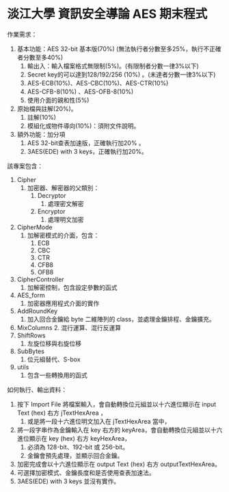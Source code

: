 # 淡江大學 資訊安全導論 AES 期末程式
作業需求：
1. 基本功能：AES 32-bit 基本版(70%) (無法執行者分數至多25%，執行不正確者分數至多40%)
   1. 輸出入：輸入檔案格式無限制(5%)。(有限制者分數一律3%以下)
   2. Secret key的可以達到128/192/256 (10%) 。(未達者分數一律3%以下)
   3. AES-ECB(10%)、AES-CBC(10%)、AES-CTR(10%)
   4. AES-CFB-8(10%) 、AES-OFB-8(10%)
   5. 使用介面的親和性(5%)
2. 原始檔與註解(20%)。
   1. 註解(10%)
   2. 模組化或物件導向(10%)：須附文件說明。
3. 額外功能：加分項
   1. AES 32-bit查表加速版，正確執行加20% 。
   2. 3AES(EDE) with 3 keys，正確執行加20%。

該專案包含：
1. Cipher
   1. 加密器、解密器的父類別：
      1. Decryptor
         1. 處理密文解密
      2. Encryptor
         1. 處理明文加密
2. CipherMode
   1. 加解密模式的介面，包含：
      1. ECB
      2. CBC
      3. CTR
      4. CFB8
      5. OFB8
3. CipherController
   1. 加解密控制，包含設定參數的函式
4. AES_form
   1. 加密器應用程式介面的實作
5. AddRoundKey
   1. 加入回合金鑰給 byte 二維陣列的 class，並處理金鑰排程、金鑰擴充。
6. MixColumns
   2. 混行運算、混行反運算
7. ShiftRows
   1. 左旋位移與右旋位移
8. SubBytes
   1. 位元組替代、S-box
9. utils
   1. 包含一些轉換用的函式

如何執行、輸出資料：
1. 按下 Import File 將檔案輸入，會自動轉換位元組並以十六進位顯示在 input Text (hex) 右方 jTextHexArea ，
   1. 或是將一段十六進位明文加入在 jTextHexArea 當中，
2. 將一段字串作為金鑰輸入在 key 右方的 keyArea，會自動轉換位元組並以十六進位顯示在 key (hex) 右方 keyHexArea， 
   1. 必須為 128-bit、192-bit 或 256-bit。
   2. 金鑰會預先處理，並顯示回合金鑰。
3. 加密完成會以十六進位顯示在 output Text (hex) 右方 outputTextHexArea。
4. 可選擇加密模式、金鑰長度和是否使用查表加速法。
5. 3AES(EDE) with 3 keys 並沒有實作。
